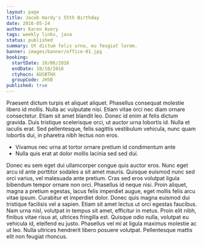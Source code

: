```yaml
---
layout: page
title: Jacob Hardy's 55th Birthday
date: 2016-05-24
author: Karen Avery
tags: weekly links, java
status: published
summary: Ut dictum felis urna, eu feugiat lorem.
banner: images/banner/office-01.jpg
booking:
  startDate: 10/06/2016
  endDate: 10/10/2016
  ctyhocn: AUSBTHX
  groupCode: JH5B
published: true
---
```

Praesent dictum turpis et aliquet aliquet. Phasellus consequat molestie libero id mollis. Nulla ac vulputate nisi. Etiam vitae orci nec diam ornare consectetur. Etiam sit amet blandit leo. Donec id enim at felis dictum gravida. Duis tristique scelerisque orci, ut auctor urna lobortis id. Nulla et iaculis erat. Sed pellentesque, felis sagittis vestibulum vehicula, nunc quam lobortis dui, in pharetra nibh lectus non eros.

* Vivamus nec urna at tortor ornare pretium id condimentum ante
* Nulla quis erat at dolor mollis lacinia sed sed dui.

Donec eu sem eget dui ullamcorper congue quis auctor eros. Nunc eget arcu id ante porttitor sodales a sit amet mauris. Quisque euismod nunc sed orci varius, vel malesuada ante pretium. Cras sed eros volutpat ligula bibendum tempor ornare non orci. Phasellus id neque nisi. Proin aliquet, magna a pretium egestas, lacus felis imperdiet augue, eget mollis felis arcu vitae ipsum. Curabitur et imperdiet dolor.
Donec quis magna euismod dui tristique facilisis vel a sapien. Etiam sit amet lectus ut orci egestas faucibus. Nam urna nisl, volutpat in tempus sit amet, efficitur in metus. Proin elit nibh, finibus vitae risus at, ultrices fringilla est. Quisque odio nulla, volutpat eu vehicula id, eleifend eu justo. Phasellus vel mi at ligula maximus molestie ac ut leo. Nulla ultrices hendrerit libero posuere volutpat. Pellentesque mattis elit non feugiat rhoncus.
